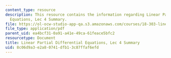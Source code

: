 ```yaml
---
content_type: resource
description: This resource contains the information regarding Linear Partial Differential
  Equations, Lec 4 Summary.
file: https://ol-ocw-studio-app-qa.s3.amazonaws.com/courses/18-303-linear-partial-differential-equations-analysis-and-numerics-fall-2014/8c06d9a3e2a80741dfb13c87ffaf6efd_MIT18_303F14_Lecture4.pdf
file_type: application/pdf
parent_uid: ea4bcf31-0a91-a41e-49ca-61feace5bfc2
resourcetype: Document
title: Linear Partial Differential Equations, Lec 4 Summary
uid: 8c06d9a3-e2a8-0741-dfb1-3c87ffaf6efd
---
```

